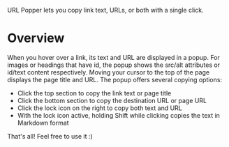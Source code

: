 URL Popper lets you copy link text, URLs, or both with a single click.

# Overview

When you hover over a link, its text and URL are displayed in a popup. For images or headings that have id, the popup shows the src/alt attributes or id/text content respectively.
Moving your cursor to the top of the page displays the page title and URL.
The popup offers several copying options:

- Click the top section to copy the link text or page title
- Click the bottom section to copy the destination URL or page URL
- Click the lock icon on the right to copy both text and URL
- With the lock icon active, holding Shift while clicking copies the text in Markdown format

That's all! Feel free to use it :)
